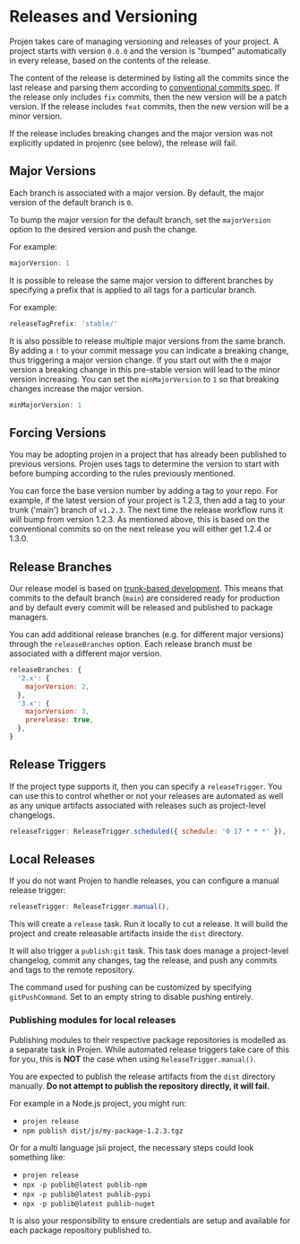 # Releases and Versioning

Projen takes care of managing versioning and releases of your project. A project starts with version `0.0.0` and the version
is "bumped" automatically in every release, based on the contents of the release.

The content of the release is determined by listing all the commits since the last release and parsing them according to
[conventional commits spec](https://www.conventionalcommits.org/en/v1.0.0/). If the release only includes `fix` commits, then
the new version will be a patch version. If the release includes `feat` commits, then the new version will be a minor version.

If the release includes breaking changes and the major version was not explicitly updated in projenrc (see below), the release will fail.

## Major Versions

Each branch is associated with a major version. By default, the major version of the default branch is `0`.

To bump the major version for the default branch, set the `majorVersion` option to the desired version and push the change.

For example:

```js
majorVersion: 1
```

It is possible to release the same major version to different branches by specifying a prefix that is applied to all tags for a particular branch.

For example:

```js
releaseTagPrefix: 'stable/'
```

It is also possible to release multiple major versions from the same branch.
By adding a `!` to your commit message you can indicate a breaking change, thus triggering a major version change.
If you start out with the `0` major version a breaking change in this pre-stable version will lead to the minor version increasing.
You can set the `minMajorVersion` to `1` so that breaking changes increase the major version.

```js
minMajorVersion: 1
```

## Forcing Versions

You may be adopting projen in a project that has already been published to previous versions. Projen uses tags to determine the version to start with
before bumping according to the rules previously mentioned.

You can force the base version number by adding a tag to your repo. For example, if the latest version of your project is 1.2.3, then add a tag to your trunk ('main') branch of `v1.2.3`.
The next time the release workflow runs it will bump from version 1.2.3. As mentioned above, this is based on the conventional commits so on the next release you will either get 1.2.4 or 1.3.0.

## Release Branches

Our release model is based on [trunk-based development](https://trunkbaseddevelopment.com/).
This means that commits to the default branch (`main`) are considered ready for production and by default every commit will be released and published to package managers.

You can add additional release branches (e.g. for different major versions) through the `releaseBranches` option. Each release branch must
be associated with a different major version.

```js
releaseBranches: {
  '2.x': {
    majorVersion: 2,
  },
  '3.x': {
    majorVersion: 3,
    prerelease: true,
  },
}
```

## Release Triggers

If the project type supports it, then you can specify a `releaseTrigger`. You can use this to control whether
or not your releases are automated as well as any unique artifacts associated with releases such as project-level
changelogs.

```js
releaseTrigger: ReleaseTrigger.scheduled({ schedule: '0 17 * * *' }),
```

## Local Releases

If you do not want Projen to handle releases, you can configure a manual release trigger:

```js
releaseTrigger: ReleaseTrigger.manual(),
```

This will create a `release` task. Run it locally to cut a release. It will build the project and create releasable artifacts inside the `dist` directory.

It will also trigger a `publish:git` task. This task does
manage a project-level changelog, commit any changes, tag the release, and push any commits and tags to the remote repository.

The command used for pushing can be customized by specifying
`gitPushCommand`. Set to an empty string to disable pushing entirely.

### Publishing modules for local releases

Publishing modules to their respective package repositories is modelled as a separate task in Projen. While automated release triggers take care of this for you, this is **NOT** the case when using `ReleaseTrigger.manual()`.

You are expected to publish the release artifacts from the `dist` directory manually. **Do not attempt to publish the repository directly, it will fail.**

For example in a Node.js project, you might run:

- `projen release`
- `npm publish dist/js/my-package-1.2.3.tgz`

Or for a multi language jsii project, the necessary steps could look something like:

- `projen release`
- `npx -p publib@latest publib-npm`
- `npx -p publib@latest publib-pypi`
- `npx -p publib@latest publib-nuget`

It is also your responsibility to ensure credentials are setup and available for each package repository published to.
